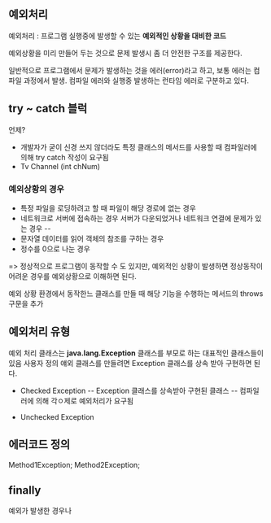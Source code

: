## 예외처리

예외처리 : 프로그램 실행중에 발생할 수 있는 **예외적인 상황을 대비한 코드**

예외상황을 미리 만들어 두는 것으로 문제 발생시 좀 더 안전한 구조를 제공한다.

일반적으로 프로그램에서 문제가 발생하는 것을 에러(error)라고 하고,
보통 에러는 컴파일 과정에서 발생.
컴파일 에러와 실행중 발생하는 런타임 에러로 구분하고 있다.

## try ~ catch 블럭

언제?
- 개발자가 굳이 신경 쓰지 않더라도 특정 클래스의 메서드를 사용할 때 컴파일러에 의해 try catch 작성이 요구됨
- Tv Channel (int chNum)

### 예외상황의 경우
- 특정 파일을 로딩하려고 할 때 파일이 해당 경로에 없는 경우 
- 네트워크로 서버에 접속하는 경우 서버가 다운되었거나 네트워크 연결에 문제가 있는 경우
-- 
- 문자열 데이터를 읽어 객체의 참조를 구하는 경우
- 정수를 0으로 나눈 경우


=> 정상적으로 프로그램이 동작할 수 도 있지만, 예외적인 상황이 발생하면 정상동작이 어려운 경우를 예외상황으로 이해하면 된다.

예외 상황 환경에서 동작한느 클래스를 만들 때 해당 기능을 수행하는 메서드의 throws 구문을 추가

## 예외처리 유형

예외 처리 클래스는 **java.lang.Exception** 클래스를 부모로 하는 대표적인 클래스들이 있음
사용자 정의 얘외 클래스를 만들려면 Exception 클래스를 상속 받아 구현하면 된다.

- Checked Exception
-- Exception 클래스를 상속받아 구현된 클래스
-- 컴파일러에 의해 각ㅇ제로 예외처리가 요구됨


- Unchecked Exception


## 에러코드 정의
Method1Exception;
Method2Exception;

## finally
예외가 발생한 경우나 